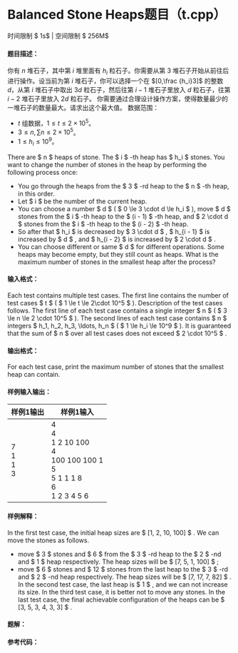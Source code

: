 
# Balanced Stone Heaps题目（t.cpp）
时间限制 $ 1s$   |   空间限制 $ 256M$

#### 题目描述：

你有 $n$ 堆石子，其中第 $i$ 堆里面有 $h_i$ 粒石子。你需要从第 $3$ 堆石子开始从前往后进行操作。设当前为第 $i$ 堆石子，你可以选择一个在 $[0,\frac {h_i}3]$ 的整数 $d$，从第 $i$ 堆石子中取出 $3d$ 粒石子，然后往第 $i-1$ 堆石子里放入 $d$ 粒石子，往第 $i-2$ 堆石子里放入 $2d$ 粒石子。
你需要通过合理设计操作方案，使得数量最少的一堆石子的数量最大。请求出这个最大值。
数据范围：

- $t$ 组数据，$1\leqslant t\leqslant 2\times 10^5$。
- $3\leqslant n,\sum n\leqslant 2\times 10^5$。
- $1\leqslant h_i\leqslant 10^9$。

There are $ n $ heaps of stone. The $ i $ -th heap has $ h_i $ stones. You want to change the number of stones in the heap by performing the following process once:

- You go through the heaps from the $ 3 $ -rd heap to the $ n $ -th heap, in this order.
- Let $ i $ be the number of the current heap.
- You can choose a number $ d $ ( $ 0 \le 3 \cdot d \le h_i $ ), move $ d $ stones from the $ i $ -th heap to the $ (i - 1) $ -th heap, and $ 2 \cdot d $ stones from the $ i $ -th heap to the $ (i - 2) $ -th heap.
- So after that $ h_i $ is decreased by $ 3 \cdot d $ , $ h_{i - 1} $ is increased by $ d $ , and $ h_{i - 2} $ is increased by $ 2 \cdot d $ .
- You can choose different or same $ d $ for different operations. Some heaps may become empty, but they still count as heaps.
    What is the maximum number of stones in the smallest heap after the process?

#### 输入格式：

Each test contains multiple test cases. The first line contains the number of test cases $ t $ ( $ 1 \le t \le 2\cdot 10^5 $ ). Description of the test cases follows.
The first line of each test case contains a single integer $ n $ ( $ 3 \le n \le 2 \cdot 10^5 $ ).
The second lines of each test case contains $ n $ integers $ h_1, h_2, h_3, \ldots, h_n $ ( $ 1 \le h_i \le 10^9 $ ).
It is guaranteed that the sum of $ n $ over all test cases does not exceed $ 2 \cdot 10^5 $ .

#### 输出格式：

For each test case, print the maximum number of stones that the smallest heap can contain.

#### 样例输入输出：

| 样例1输出           | 样例1输入                                                    |
| ------------------- | ------------------------------------------------------------ |
| 7<br/>1<br/>1<br/>3 | 4<br/>4<br/>1 2 10 100<br/>4<br/>100 100 100 1<br/>5<br/>5 1 1 1 8<br/>6<br/>1 2 3 4 5 6 |

#### 样例解释：

In the first test case, the initial heap sizes are $ [1, 2, 10, 100] $ . We can move the stones as follows.

- move $ 3 $ stones and $ 6 $ from the $ 3 $ -rd heap to the $ 2 $ -nd and $ 1 $ heap respectively. The heap sizes will be $ [7, 5, 1, 100] $ ;
- move $ 6 $ stones and $ 12 $ stones from the last heap to the $ 3 $ -rd and $ 2 $ -nd heap respectively. The heap sizes will be $ [7, 17, 7, 82] $ .
    In the second test case, the last heap is $ 1 $ , and we can not increase its size.
    In the third test case, it is better not to move any stones.
    In the last test case, the final achievable configuration of the heaps can be $ [3, 5, 3, 4, 3, 3] $ .

<div STYLE="page-break-after: always;"/>

#### 题解：



#### 参考代码：

```c++

```
